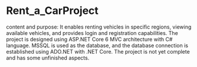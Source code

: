 # Rent_a_CarProject
content and purpose: It enables renting vehicles in specific regions, viewing available vehicles, and provides login and registration capabilities.
The project is designed using ASP.NET Core 6 MVC architecture with C# language. 
MSSQL is used as the database, and the database connection is established using ADO.NET with .NET Core.
The project is not yet complete and has some unfinished aspects.
